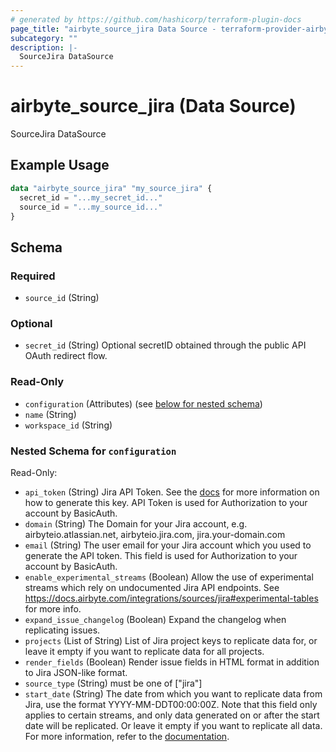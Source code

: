 ```yaml
---
# generated by https://github.com/hashicorp/terraform-plugin-docs
page_title: "airbyte_source_jira Data Source - terraform-provider-airbyte"
subcategory: ""
description: |-
  SourceJira DataSource
---
```


# airbyte_source_jira (Data Source)

SourceJira DataSource

## Example Usage

```terraform
data "airbyte_source_jira" "my_source_jira" {
  secret_id = "...my_secret_id..."
  source_id = "...my_source_id..."
}
```

<!-- schema generated by tfplugindocs -->
## Schema

### Required

- `source_id` (String)

### Optional

- `secret_id` (String) Optional secretID obtained through the public API OAuth redirect flow.

### Read-Only

- `configuration` (Attributes) (see [below for nested schema](#nestedatt--configuration))
- `name` (String)
- `workspace_id` (String)

<a id="nestedatt--configuration"></a>
### Nested Schema for `configuration`

Read-Only:

- `api_token` (String) Jira API Token. See the <a href="https://docs.airbyte.com/integrations/sources/jira">docs</a> for more information on how to generate this key. API Token is used for Authorization to your account by BasicAuth.
- `domain` (String) The Domain for your Jira account, e.g. airbyteio.atlassian.net, airbyteio.jira.com, jira.your-domain.com
- `email` (String) The user email for your Jira account which you used to generate the API token. This field is used for Authorization to your account by BasicAuth.
- `enable_experimental_streams` (Boolean) Allow the use of experimental streams which rely on undocumented Jira API endpoints. See https://docs.airbyte.com/integrations/sources/jira#experimental-tables for more info.
- `expand_issue_changelog` (Boolean) Expand the changelog when replicating issues.
- `projects` (List of String) List of Jira project keys to replicate data for, or leave it empty if you want to replicate data for all projects.
- `render_fields` (Boolean) Render issue fields in HTML format in addition to Jira JSON-like format.
- `source_type` (String) must be one of ["jira"]
- `start_date` (String) The date from which you want to replicate data from Jira, use the format YYYY-MM-DDT00:00:00Z. Note that this field only applies to certain streams, and only data generated on or after the start date will be replicated. Or leave it empty if you want to replicate all data. For more information, refer to the <a href="https://docs.airbyte.com/integrations/sources/jira/">documentation</a>.


